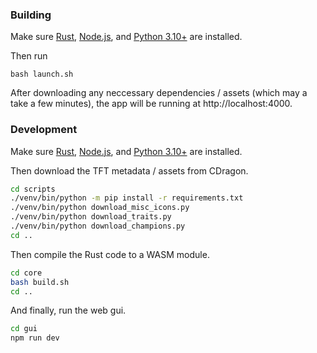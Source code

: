 ### Building

Make sure [Rust](https://www.rust-lang.org/tools/install), [Node.js](https://github.com/nvm-sh/nvm), and [Python 3.10+](https://launchpad.net/~deadsnakes/+archive/ubuntu/ppa) are installed.

Then run 
```
bash launch.sh
```

After downloading any neccessary dependencies / assets (which may a take a few minutes), the app will be running at http://localhost:4000.

### Development

Make sure [Rust](https://www.rust-lang.org/tools/install), [Node.js](https://github.com/nvm-sh/nvm), and [Python 3.10+](https://launchpad.net/~deadsnakes/+archive/ubuntu/ppa) are installed.

Then download the TFT metadata / assets from CDragon.
```bash
cd scripts
./venv/bin/python -m pip install -r requirements.txt
./venv/bin/python download_misc_icons.py
./venv/bin/python download_traits.py
./venv/bin/python download_champions.py
cd ..
```

Then compile the Rust code to a WASM module.
```bash
cd core
bash build.sh
cd ..
```

And finally, run the web gui.
```bash
cd gui
npm run dev
```
